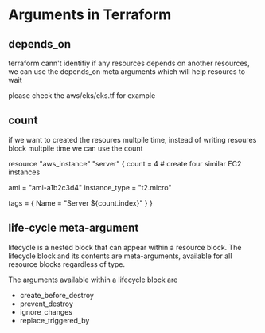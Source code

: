 # Arguments in Terraform 

## depends_on

terraform cann't identifiy if any resources depends on another resources, we can use the depends_on meta arguments which will help resoures to wait 

please check the aws/eks/eks.tf for example 

## count 

if we want to created the resoures multpile time, instead of writing resoures block multpile time we can use the count 

resource "aws_instance" "server" {
  count = 4 # create four similar EC2 instances

  ami           = "ami-a1b2c3d4"
  instance_type = "t2.micro"

  tags = {
    Name = "Server ${count.index}"
  }
}


## life-cycle meta-argument 

lifecycle is a nested block that can appear within a resource block. The lifecycle block and its contents are meta-arguments, available for all resource blocks regardless of type.

The arguments available within a lifecycle block are 
 - create_before_destroy
 - prevent_destroy 
 - ignore_changes 
 - replace_triggered_by

 